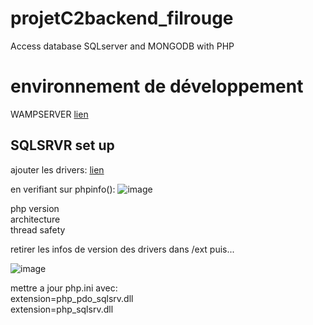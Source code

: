 # projetC2backend_filrouge
Access database SQLserver and MONGODB with PHP


# environnement de développement

WAMPSERVER
[lien](https://www.wampserver.com/en/download-wampserver-64bits/)

## SQLSRVR set up

ajouter les drivers:
[lien](https://learn.microsoft.com/fr-fr/sql/connect/php/step-1-configure-development-environment-for-php-development?view=sql-server-ver16)

en verifiant sur phpinfo():
![image](https://github.com/user-attachments/assets/89b29fea-a262-47c1-af5d-c7cc1d64a987)

php version  
architecture  
thread safety 

retirer les infos de version des drivers dans /ext puis...

![image](https://github.com/user-attachments/assets/67c22d5a-7a6b-49ed-b73b-73607c844eeb)

mettre a jour php.ini avec:  
extension=php_pdo_sqlsrv.dll  
extension=php_sqlsrv.dll  

